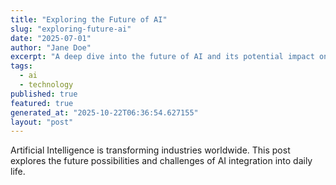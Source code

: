```yaml
---
title: "Exploring the Future of AI"
slug: "exploring-future-ai"
date: "2025-07-01"
author: "Jane Doe"
excerpt: "A deep dive into the future of AI and its potential impact on various sectors."
tags:
  - ai
  - technology
published: true
featured: true
generated_at: "2025-10-22T06:36:54.627155"
layout: "post"
---
```


Artificial Intelligence is transforming industries worldwide. This post explores the future possibilities and challenges of AI integration into daily life.